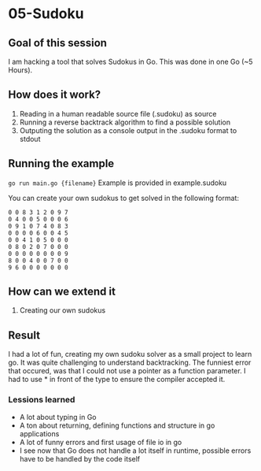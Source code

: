 # 05-Sudoku

## Goal of this session

I am hacking a tool that solves Sudokus in Go. This was done in one Go (~5 Hours).

## How does it work?

1. Reading in a human readable source file (.sudoku) as source
2. Running a reverse backtrack algorithm to find a possible solution
3. Outputing the solution as a console output in the .sudoku format to stdout

## Running the example

`go run main.go {filename}`
Example is provided in example.sudoku

You can create your own sudokus to get solved in the following format:

```
0 0 8 3 1 2 0 9 7
0 4 0 0 5 0 0 0 6
0 9 1 0 7 4 0 8 3
0 0 0 0 6 0 0 4 5
0 0 4 1 0 5 0 0 0
0 8 0 2 0 7 0 0 0
0 0 0 0 0 0 0 0 9
8 0 0 4 0 0 7 0 0
9 6 0 0 0 0 0 0 0
```

## How can we extend it

1. Creating our own sudokus

## Result

I had a lot of fun, creating my own sudoku solver as a small project to learn go. It was quite challenging to understand backtracking.
The funniest error that occured, was that I could not use a pointer as a function parameter. I had to use * in front of the type to ensure the compiler accepted it.

### Lessions learned

* A lot about typing in Go
* A ton about returning, defining functions and structure in go applications
* A lot of funny errors and first usage of file io in go
* I see now that Go does not handle a lot itself in runtime, possible errors have to be handled by the code itself
